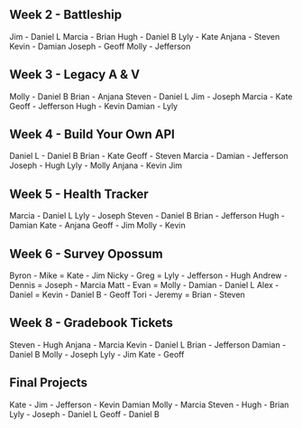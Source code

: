 ## Week 2 - Battleship

Jim    - Daniel L
Marcia - Brian
Hugh   - Daniel B
Lyly   - Kate
Anjana - Steven
Kevin  - Damian
Joseph - Geoff
Molly  - Jefferson

## Week 3 - Legacy A & V

Molly  - Daniel B
Brian  - Anjana
Steven - Daniel L
Jim    - Joseph
Marcia - Kate
Geoff  - Jefferson
Hugh   - Kevin
Damian - Lyly

## Week 4 - Build Your Own API

Daniel L - Daniel B
Brian    - Kate
Geoff    - Steven
Marcia   - Damian - Jefferson
Joseph   - Hugh
Lyly     - Molly
Anjana   - Kevin
Jim

## Week 5 - Health Tracker

Marcia  - Daniel L
Lyly    - Joseph
Steven  - Daniel B
Brian   - Jefferson
Hugh    - Damian
Kate    - Anjana
Geoff   - Jim
Molly   - Kevin

## Week 6 - Survey Opossum

Byron  - Mike   = Kate   - Jim
Nicky  - Greg   = Lyly   - Jefferson - Hugh
Andrew - Dennis = Joseph - Marcia
Matt   - Evan   = Molly  - Damian    - Daniel L
Alex   - Daniel = Kevin  - Daniel B  - Geoff
Tori   - Jeremy = Brian  - Steven

## Week 8 - Gradebook Tickets

Steven - Hugh
Anjana - Marcia
Kevin  - Daniel L
Brian  - Jefferson
Damian - Daniel B
Molly  - Joseph
Lyly   - Jim
Kate   - Geoff

## Final Projects

Kate - Jim - Jefferson - Kevin
Damian
Molly - Marcia
Steven - Hugh - Brian
Lyly - Joseph - Daniel L
Geoff - Daniel B
